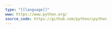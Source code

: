 ```yaml
---
type: "[[language]]"
www: https://www.python.org/
source_code: https://github.com/python/cpython
---
```

